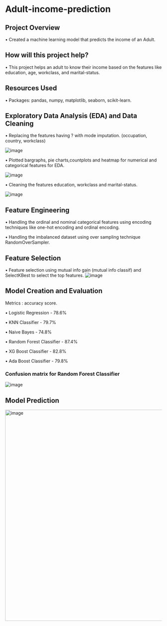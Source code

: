 # Adult-income-prediction

## Project Overview
• Created a machine learning model that predicts the income of an Adult.

## How will this project help?
• This project helps an adult to know their income based on the features like education, age, workclass, and marital-status.

## Resources Used
• Packages: pandas, numpy, matplotlib, seaborn, scikit-learn.

## Exploratory Data Analysis (EDA) and Data Cleaning
• Replacing the features having ? with mode imputation. (occupation, country, workclass)

![image](https://user-images.githubusercontent.com/110616143/185020503-4472bded-bf15-4587-b21e-5a26895319ce.png)

• Plotted bargraphs, pie charts,countplots and heatmap for numerical and categorical features for EDA.

![image](https://user-images.githubusercontent.com/110616143/185020673-f3e6edd2-f5f6-4a1d-9e80-3984ba17aec3.png)

• Cleaning the features education, workclass and marital-status.

![image](https://user-images.githubusercontent.com/110616143/185020965-df0627af-2f7c-4911-a9da-aa8535b5867c.png)

## Feature Engineering
• Handling the ordinal and nominal categorical features using encoding techniques like one-hot encoding and ordinal encoding.

• Handling the imbalanced dataset using over sampling technique RandomOverSampler.

## Feature Selection
• Feature selection using mutual info gain (mutual info classif) and SelectKBest to select the top features.
![image](https://user-images.githubusercontent.com/110616143/185022344-313e87f0-b0ca-409e-b50e-91c3317ac1c3.png)

## Model Creation and Evaluation
Metrics : accuracy score.

• Logistic Regression - 78.6%

• KNN Classifier - 79.7%

• Naive Bayes - 74.8%

• Random Forest Classifier - 87.4%

• XG Boost Classifier - 82.8%

• Ada Boost Classifier - 79.8%

### Confusion matrix for Random Forest Classifier
![image](https://user-images.githubusercontent.com/110616143/185022873-1f3fe702-4392-4c9b-bcfe-f40b821647d8.png)

## Model Prediction
<img width="678" alt="image" src="https://user-images.githubusercontent.com/110616143/185023057-8a0ae014-1a64-4f58-a7e8-9a6ee7d9929b.png">

